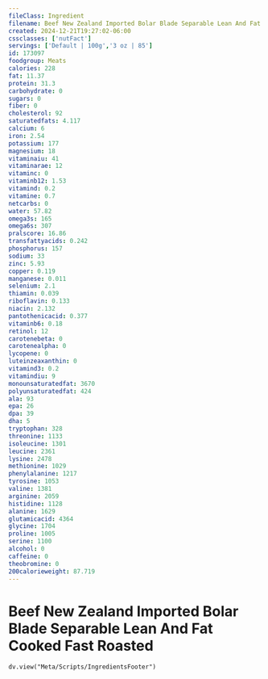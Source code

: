 ```yaml
---
fileClass: Ingredient
filename: Beef New Zealand Imported Bolar Blade Separable Lean And Fat Cooked Fast Roasted
created: 2024-12-21T19:27:02-06:00
cssclasses: ['nutFact']
servings: ['Default | 100g','3 oz | 85']
id: 173097
foodgroup: Meats
calories: 228
fat: 11.37
protein: 31.3
carbohydrate: 0
sugars: 0
fiber: 0
cholesterol: 92
saturatedfats: 4.117
calcium: 6
iron: 2.54
potassium: 177
magnesium: 18
vitaminaiu: 41
vitaminarae: 12
vitaminc: 0
vitaminb12: 1.53
vitamind: 0.2
vitamine: 0.7
netcarbs: 0
water: 57.82
omega3s: 165
omega6s: 307
pralscore: 16.86
transfattyacids: 0.242
phosphorus: 157
sodium: 33
zinc: 5.93
copper: 0.119
manganese: 0.011
selenium: 2.1
thiamin: 0.039
riboflavin: 0.133
niacin: 2.132
pantothenicacid: 0.377
vitaminb6: 0.18
retinol: 12
carotenebeta: 0
carotenealpha: 0
lycopene: 0
luteinzeaxanthin: 0
vitamind3: 0.2
vitamindiu: 9
monounsaturatedfat: 3670
polyunsaturatedfat: 424
ala: 93
epa: 26
dpa: 39
dha: 5
tryptophan: 328
threonine: 1133
isoleucine: 1301
leucine: 2361
lysine: 2478
methionine: 1029
phenylalanine: 1217
tyrosine: 1053
valine: 1381
arginine: 2059
histidine: 1128
alanine: 1629
glutamicacid: 4364
glycine: 1704
proline: 1005
serine: 1100
alcohol: 0
caffeine: 0
theobromine: 0
200calorieweight: 87.719
---
```


# Beef New Zealand Imported Bolar Blade Separable Lean And Fat Cooked Fast Roasted

```dataviewjs
dv.view("Meta/Scripts/IngredientsFooter")
```